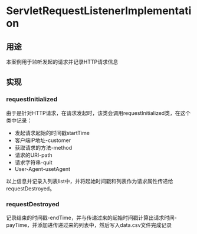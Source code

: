 # ServletRequestListenerImplementation

## 用途

本案例用于监听发起的请求并记录HTTP请求信息

## 实现

### requestInitialized

由于是针对HTTP请求，在请求发起时，该类会调用requestInitialized类，在这个类中记录：

- 发起请求起始的时间戳startTime
- 客户端IP地址-customer
- 获取请求的方法-method
- 请求的URI-path
- 请求字符串-quit
- User-Agent-usetAgent

以上信息并记录入列表list中，并将起始时间戳和列表作为请求属性传递给requestDestroyed。

### requestDestroyed

记录结束的时间戳-endTime，并与传递过来的起始时间戳计算出请求时间-payTime，并添加进传递过来的列表中，然后写入data.csv文件完成记录